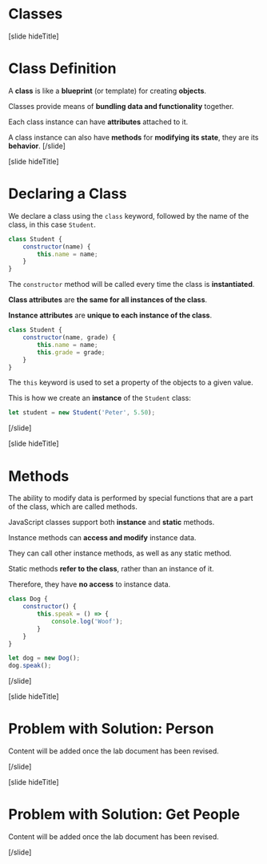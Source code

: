 # Classes

[slide hideTitle]
# Class Definition​

A **class** is like a **blueprint** (or template) for creating **objects**.

Classes provide means of **bundling data and functionality** together.

Each class instance can have **attributes** attached to it.

A class instance can also have **methods** for **modifying its state**, they are its **behavior**.
[/slide]

[slide hideTitle]
# Declaring a Class​

We declare a class using the `class` keyword, followed by the name of the class, in this case `Student`.

``` js
class Student {
    constructor(name) {
        this.name = name;
    }
}
```

The `constructor` method will be called every time the class is **instantiated**.

**Class attributes** are **the same for all instances of the class**.

**Instance attributes** are **unique to each instance of the class**.

```js
class Student {
    constructor(name, grade) {
        this.name = name;
        this.grade = grade;
    }
}
```

The `this` keyword is used to set a property of the objects to a given value.

This is how we create an **instance** of the `Student` class:

```js
let student = new Student('Peter', 5.50);
```
[/slide]

[slide hideTitle]
# Methods

The ability to modify data is performed by special functions that are a part of the class, which are called methods. 

JavaScript classes support both **instance** and **static** methods.

Instance methods can **access and modify** instance data.

They can call other instance methods, as well as any static method.

Static methods **refer to the class**, rather than an instance of it.

Therefore, they have **no access** to instance data.

``` js live
class Dog {
    constructor() {
        this.speak = () => {
            console.log('Woof');
        }
    }
}

let dog = new Dog();
dog.speak();
```

[/slide]

[slide hideTitle]

# Problem with Solution: Person

Content will be added once the lab document has been revised.

[/slide]

[slide hideTitle]

# Problem with Solution: Get People

Content will be added once the lab document has been revised.

[/slide]